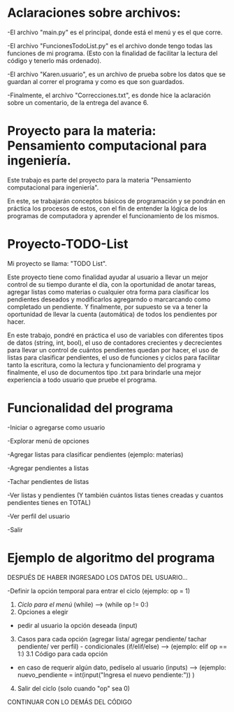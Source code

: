 # Aclaraciones sobre archivos:
-El archivo "main.py" es el principal, donde está el menú y es el que corre.

-El archivo "FuncionesTodoList.py" es el archivo donde tengo todas las funciones de mi programa. (Esto con la finalidad de facilitar la lectura del código y tenerlo más ordenado).

-El archivo "Karen.usuario", es un archivo de prueba sobre los datos que se guardan al correr el programa y como es que son guardados.

-Finalmente, el archivo "Correcciones.txt", es donde hice la aclaración sobre un comentario, de la entrega del avance 6.


# Proyecto para la materia: Pensamiento computacional para ingeniería.
Este trabajo es parte del proyecto para la materia "Pensamiento computacional para ingeniería".

En este, se trabajarán conceptos básicos de programación y se pondrán en práctica los procesos de estos, con el fin de entender la lógica de los programas de computadora y aprender el funcionamiento de los mismos.


# Proyecto-TODO-List

Mi proyecto se llama: "TODO List".

Este proyecto tiene como finalidad ayudar al usuario a llevar un mejor control de su tiempo durante el día, con la oportunidad de anotar tareas, agregar listas como materias o cualquier otra forma para clasificar los pendientes deseados y modificarlos agregarndo o marcarcando como completado un pendiente. 
Y finalmente, por supuesto se va a tener la oportunidad de llevar la cuenta (automática) de todos los pendientes por hacer.

En este trabajo, pondré en práctica el uso de variables con diferentes tipos de datos (string, int, bool), el uso de contadores crecientes y decrecientes para llevar un control de cuántos pendientes quedan por hacer, el uso de listas para clasificar pendientes, el uso de funciones y ciclos para facilitar tanto la escritura, como la lectura y funcionamiento del programa y finalmente, el uso de documentos tipo .txt para brindarle una mejor experiencia a todo usuario que pruebe el programa.


# Funcionalidad del programa

-Iniciar o agregarse como usuario

-Explorar menú de opciones

-Agregar listas para clasificar pendientes (ejemplo: materias)

-Agregar pendientes a listas

-Tachar pendientes de listas

-Ver listas y pendientes (Y también cuántos listas tienes creadas y cuantos pendientes tienes en TOTAL)

-Ver perfil del usuario

-Salir


# Ejemplo de algoritmo del programa

DESPUÉS DE HABER INGRESADO LOS DATOS DEL USUARIO...

-Definir la opción temporal para entrar el ciclo (ejemplo: op = 1)
1. *Ciclo para el menú* (while) --> (while op != 0:)
2. Opciones a elegir
- pedir al usuario la opción deseada (input)
3. Casos para cada opción (agregar lista/ agregar pendiente/ tachar pendiente/ ver perfil) - condicionales (if/elif/else) --> (ejemplo: elif op == 1:)
  3.1 Código para cada opción
  - en caso de requerir algún dato, pedíselo al usuario (inputs) --> (ejemplo: nuevo_pendiente = int(input("Ingresa el nuevo pendiente:")) )
4. Salir del ciclo (solo cuando "op" sea 0)

CONTINUAR CON LO DEMÁS DEL CÓDIGO
